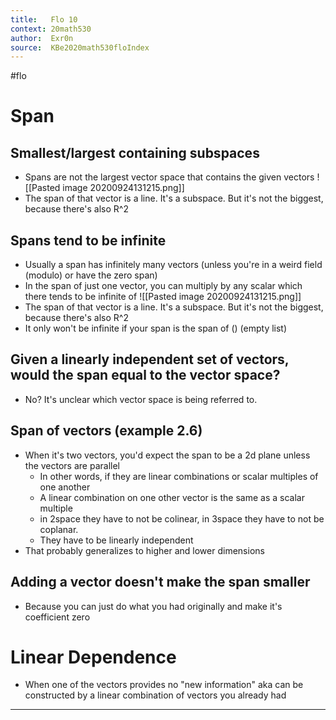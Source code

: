 ```yaml
---
title:   Flo 10
context: 20math530
author:  Exr0n
source:  KBe2020math530floIndex
---
```


#flo

# Span

## Smallest/largest containing subspaces
- Spans are not the largest vector space that contains the given vectors
![[Pasted image 20200924131215.png]]
- The span of that vector is a line. It's a subspace. But it's not the biggest, because there's also R^2

## Spans tend to be infinite
- Usually a span has infinitely many vectors (unless you're in a weird field (modulo) or have the zero span)
- In the span of just one vector, you can multiply by any scalar which there tends to be infinite of
![[Pasted image 20200924131215.png]]
- The span of that vector is a line. It's a subspace. But it's not the biggest, because there's also R^2
- It only won't be infinite if your span is the span of $()$ (empty list)

## Given a linearly independent set of vectors, would the span equal to the vector space?
- No? It's unclear which vector space is being referred to.

## Span of vectors (example 2.6)
- When it's two vectors, you'd expect the span to be a 2d plane unless the vectors are parallel
	- In other words, if they are linear combinations or scalar multiples of one another
	- A linear combination on one other vector is the same as a scalar multiple
	- in 2space they have to not be colinear, in 3space they have to not be coplanar.
	- They have to be linearly independent
- That probably generalizes to higher and lower dimensions

## Adding a vector doesn't make the span smaller
- Because you can just do what you had originally and make it's coefficient zero

# Linear Dependence
- When one of the vectors provides no "new information" aka can be constructed by a linear combination of vectors you already had

---
